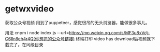 # getwxvideo
获取公众号视频
用到了puppeteer，感觉很吊的无头浏览器，能做很多事儿。


用法 
cnpm i
node index.js --url=https://mp.weixin.qq.com/s/MF3u8xVdj-C6IIn8eh4r4Q(你想抓的公众号链接)
终端打印 video has download后视频就下载完了，在同级目录
